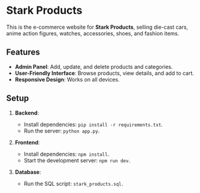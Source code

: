
# Stark Products

This is the e-commerce website for **Stark Products**, selling die-cast cars, anime action figures, watches, accessories, shoes, and fashion items.

## Features
- **Admin Panel**: Add, update, and delete products and categories.
- **User-Friendly Interface**: Browse products, view details, and add to cart.
- **Responsive Design**: Works on all devices.

## Setup
1. **Backend**:
   - Install dependencies: `pip install -r requirements.txt`.
   - Run the server: `python app.py`.

2. **Frontend**:
   - Install dependencies: `npm install`.
   - Start the development server: `npm run dev`.

3. **Database**:
   - Run the SQL script: `stark_products.sql`.





```
